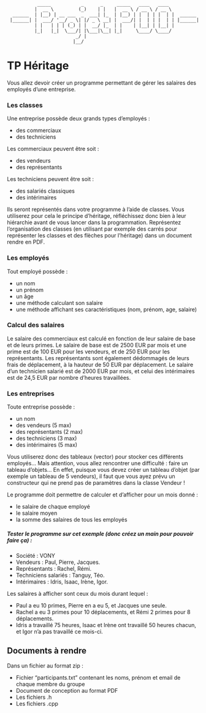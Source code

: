 ```
           _____           _      _     _____   ____   ____           
          |  __ \         (_)    | |   |  __ \ / __ \ / __ \          
  ______  | |__) | __ ___  _  ___| |_  | |__) | |  | | |  | |  ______ 
 |______| |  ___/ '__/ _ \| |/ _ \ __| |  ___/| |  | | |  | | |______|
          | |   | | | (_) | |  __/ |_  | |    | |__| | |__| |         
          |_|   |_|  \___/| |\___|\__| |_|     \____/ \____/          
                         _/ |                                         
                        |__/       
```
# TP Héritage

Vous allez devoir créer un programme permettant de gérer les salaires des employés d’une entreprise.

### Les classes

Une entreprise possède deux grands types d’employés :
* des commerciaux
* des techniciens

Les commerciaux peuvent être soit :
* des vendeurs
* des représentants

Les techniciens peuvent être soit :
* des salariés classiques
* des intérimaires

Ils seront représentés dans votre programme à l’aide de classes. Vous utiliserez pour cela le principe d’héritage, réfléchissez donc bien à leur hiérarchie avant de vous lancer dans la programmation.
Représentez l’organisation des classes (en utilisant par exemple des carrés pour représenter les classes et des flèches pour l’héritage) dans un document rendre en PDF.

### Les employés

Tout employé possède : 
* un nom
* un prénom
* un âge
* une méthode calculant son salaire 
* une méthode affichant ses caractéristiques (nom, prénom, age, salaire)

### Calcul des salaires

Le salaire des commerciaux est calculé en fonction de leur salaire de base et de leurs primes.
Le salaire de base est de 2500 EUR par mois et une prime est de 100 EUR pour les vendeurs, et de 250 EUR pour les représentants. Les représentants sont également dédommagés de leurs frais de déplacement, à la hauteur de 50 EUR par déplacement.
Le salaire d’un technicien salarié est de 2000 EUR par mois, et celui des intérimaires est de 24,5 EUR par nombre d’heures travaillées.

### Les entreprises

Toute entreprise possède : 
* un nom
* des vendeurs (5 max)
* des représentants (2 max)
* des techniciens (3 max)
* des intérimaires (5 max)

Vous utiliserez donc des tableaux (vector) pour stocker ces différents employés… Mais attention, vous allez rencontrer une difficulté : faire un tableau d’objets… En effet, puisque vous devez créer un tableau d’objet (par exemple un tableau de 5 vendeurs), il faut que vous ayez prévu un constructeur qui ne prend pas de paramètres dans la classe Vendeur !

Le programme doit permettre de calculer et d’afficher pour un mois donné : 
* le salaire de chaque employé
* le salaire moyen
* la somme des salaires de tous les employés

##### Tester le programme sur cet exemple (donc créez un main pour pouvoir faire ça) :
* Société : VONY
* Vendeurs : Paul, Pierre, Jacques.
* Représentants : Rachel, Rémi.
* Techniciens salariés : Tanguy, Téo.
* Intérimaires : Idris, Isaac, Irène, Igor.

Les salaires à afficher sont ceux du mois durant lequel :

* Paul a eu 10 primes, Pierre en a eu 5, et Jacques une seule.
* Rachel a eu 3 primes pour 10 déplacements, et Rémi 2 primes pour 8 déplacements.
* Idris a travaillé 75 heures, Isaac et Irène ont travaillé 50 heures chacun, et Igor n’a pas travaillé ce mois-ci.

## Documents à rendre

Dans un fichier au format zip :

* Fichier “participants.txt” contenant les noms, prénom et email de chaque membre du groupe
* Document de conception au format PDF
* Les fichiers .h
* Les fichiers .cpp